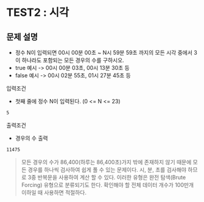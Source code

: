 # TEST2 : 시각

## 문제 설명

* 정수 N이 입력되면 00시 00분 00초 ~ N시 59분 59초 까지의 모든 시각 중에서 3이 하나라도 포함되는 모든 경우의 수를 구하시오.
* true 예시 -> 00시 00분 03초, 00시 13분 30초 등
* false 예시 -> 00시 02분 55초, 01시 27분 45초 등

입력조건

* 첫째 줄에 정수 N이 입력된다. (0 <= N <= 23)

```txt
5
```

출력조건

* 경우의 수 출력

```txt
11475
```

>모든 경우의 수가 86,400(하루는 86,400초)가지 밖에 존재하지 않기 때문에 모든 경우를 하나씩 검사하여 쉽게 풀 수 있는 문제이다. 시, 분, 초를 검사해야 하므로 3중 반복문을 사용하여 계산 할 수 있다. 이러한 유형은 완전 탐색(Brute Forcing) 유형으로 분류되기도 한다. 확인해야 할 전체 데이터 개수가 100만개 이하일 때 사용하면 적절하다.
